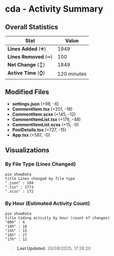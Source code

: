 # cda - Activity Summary 

## Overall Statistics

| Stat                   | Value                                                             |
| ---------------------- | ----------------------------------------------------------------- |
| **Lines Added** (➕)   | 1949                                          |
| **Lines Removed** (➖) | 100                                        |
| **Net Change** (↕)    | 1849                |
| **Active Time** (⌚)   | 120 minutes |


## Modified Files
- **settings.json** (+98, -6)
- **CommentItem.tsx** (+201, -19)
- **CommentItem.scss** (+145, -12)
- **CommentItemList.tsx** (+176, -48)
- **CommentItemList.scss** (+15, -0)
- **PoolDetails.tsx** (+727, -15)
- **App.tsx** (+587, -0)

## Visualizations

### By File Type (Lines Changed)

```mermaid
pie showData
title Lines changed by file type
".json" : 104
".tsx" : 1773
".scss" : 172
```

### By Hour (Estimated Activity Count)

```mermaid
pie showData
title Coding activity by hour (count of changes)
"09h" : 4
"10h" : 18
"15h" : 15
"16h" : 27
"17h" : 12
```


> **Last Updated:** 20/08/2025, 17:26:20